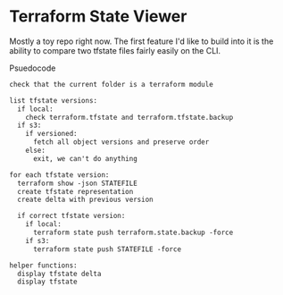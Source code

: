 # Terraform State Viewer

Mostly a toy repo right now. The first feature I'd like to build into it is the ability to compare two tfstate files
fairly easily on the CLI.

Psuedocode

```txt
check that the current folder is a terraform module

list tfstate versions:
  if local:
    check terraform.tfstate and terraform.tfstate.backup
  if s3:
    if versioned:
      fetch all object versions and preserve order
    else:
      exit, we can't do anything

for each tfstate version:
  terraform show -json STATEFILE
  create tfstate representation
  create delta with previous version

  if correct tfstate version:
    if local:
      terraform state push terraform.state.backup -force
    if s3:
      terraform state push STATEFILE -force

helper functions:
  display tfstate delta
  display tfstate
```
